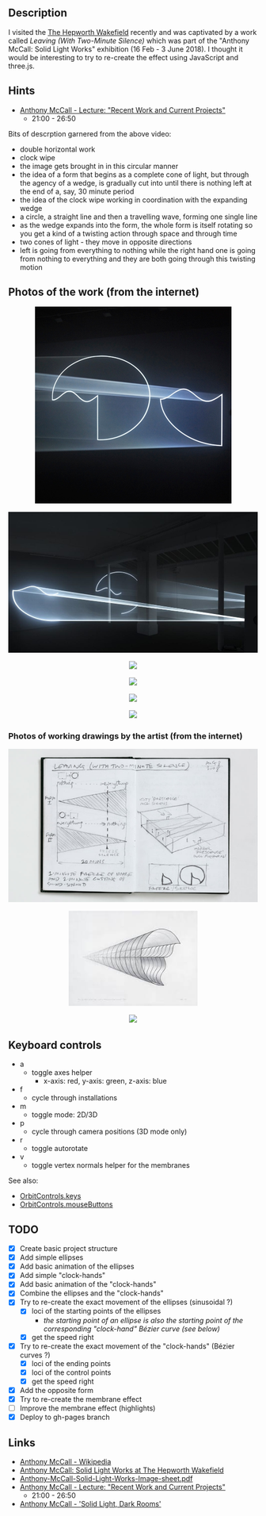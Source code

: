 ## Description

I visited the [The Hepworth Wakefield](https://hepworthwakefield.org/) recently and was captivated
by a work called _Leaving (With Two-Minute Silence)_ which was part of the "Anthony McCall: Solid Light Works" exhibition (16 Feb - 3 June 2018). I thought it would be interesting to try to re-create the effect using JavaScript and three.js.

## Hints

* [Anthony McCall - Lecture: "Recent Work and Current Projects"](https://www.youtube.com/watch?v=HvuqdpsmS-s)
    * 21:00 - 26:50

Bits of descrption garnered from the above video:    

* double horizontal work
* clock wipe
* the image gets brought in in this circular manner
* the idea of a form that begins as a complete cone of light, but through the agency of a wedge, is gradually cut into until there is nothing left at the end of a, say, 30 minute period
* the idea of the clock wipe working in coordination with the expanding wedge
* a circle, a straight line and then a travelling wave, forming one single line
* as the wedge expands into the form, the whole form is itself rotating so you get a kind of a twisting action through space and through time
* two cones of light - they move in opposite directions
* left is going from everything to nothing while the right hand one is going from nothing to everything and they are both going through this twisting motion

## Photos of the work (from the internet)

<p align="center">
  <img src="images/54147-3.jpg">
</p>

<p align="center">
  <img src="images/20161016063645-Anthony-McCall-Leaving-With-Two-Minute-Silence-2009-double-installation-with-sound-32-min-edition-of-3-Courtesy-Galerie-Martine-Aboucaya-Photo-Fran_ois-Doury9-1024x576.jpg">
</p>

<p align="center">
  <img src="images/Anthony-McCall-Leaving-With-Two-Minute-Silence-2009-double-installation-with-sound-32-min-edition-of-3-Courtesy-Galerie-Martine-Aboucaya-Photo-François-Doury6-e1474556507991-1024x439.jpg">
</p>

<p align="center">
  <img src="images/Anthony-McCall-Leaving-With-Two-Minute-Silence-2009-double-installation-with-sound-32-min-edition-of-3-Courtesy-Galerie-Martine-Aboucaya-Photo-François-Doury8-1024x683.jpg">
</p>

<p align="center">
  <img src="images/Web-Anthony-McCall-Leaving-With-Two-Minute-Silence-2009-Photo-François-Doury2.jpg">
</p>

<p align="center">
  <img src="images/Web-Anthony-McCall-Leaving-With-Two-Minute-Silence-2009-Photo-François-Doury3.jpg">
</p>

### Photos of working drawings by the artist (from the internet)

<p align="center">
  <img src="images/1435064694_F_McCall.jpg">
</p>

<p align="center">
  <img src="images/download.jpeg">
</p>

<p align="center">
  <img src="images/Anthony-McCall-Leaving-With-Two-Minute-Silence-2006-8-Working-drawings-360-degree-turn-set-of-24-unique-works-Courtesy-Galerie-Martine-Aboucaya-Photo-François-Doury2-1024x683.jpg">
</p>

## Keyboard controls

* a
  * toggle axes helper
    * x-axis: red, y-axis: green, z-axis: blue
* f
  * cycle through installations
* m
  * toggle mode: 2D/3D
* p
  * cycle through camera positions (3D mode only)
* r
  * toggle autorotate    
* v
  * toggle vertex normals helper for the membranes

See also:

* [OrbitControls.keys](https://threejs.org/docs/index.html#examples/controls/OrbitControls.keys)
* [OrbitControls.mouseButtons](https://threejs.org/docs/index.html#examples/controls/OrbitControls.mouseButtons)

## TODO

* [x] Create basic project structure
* [x] Add simple ellipses
* [x] Add basic animation of the ellipses
* [x] Add simple "clock-hands"
* [x] Add basic animation of the "clock-hands"
* [x] Combine the ellipses and the "clock-hands"
* [x] Try to re-create the exact movement of the ellipses (sinusoidal ?)
    * [x] loci of the starting points of the ellipses
        * _the starting point of an ellipse is also the starting point of the corresponding "clock-hand" Bézier curve (see below)_
    * [x] get the speed right
* [x] Try to re-create the exact movement of the "clock-hands" (Bézier curves ?)
    * [x] loci of the ending points
    * [x] loci of the control points
    * [x] get the speed right
* [x] Add the opposite form
* [x] Try to re-create the membrane effect
* [ ] Improve the membrane effect (highlights)
* [x] Deploy to gh-pages branch

## Links

* [Anthony McCall - Wikipedia](https://en.wikipedia.org/wiki/Anthony_McCall)
* [Anthony McCall: Solid Light Works at The Hepworth Wakefield](https://www.youtube.com/watch?v=86rUPcMZ2dU)
* [Anthony-McCall-Solid-Light-Works-Image-sheet.pdf](https://s3-eu-west-1.amazonaws.com/hepworth-wakefield-live/wp-content/uploads/2017/11/08095925/Anthony-McCall-Solid-Light-Works-Image-sheet.pdf)
* [Anthony McCall - Lecture: "Recent Work and Current Projects"](https://www.youtube.com/watch?v=HvuqdpsmS-s)
    * 21:00 - 26:50
* [Anthony McCall - 'Solid Light, Dark Rooms'](https://www.youtube.com/watch?v=ufDO2EGtMmE)
